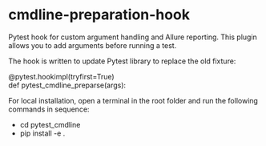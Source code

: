 # cmdline-preparation-hook

Pytest hook for custom argument handling and Allure reporting. This plugin allows you to add arguments before running a test.

The hook is written to update Pytest library to replace the old fixture:

@pytest.hookimpl(tryfirst=True)  
def pytest_cmdline_preparse(args):

For local installation, open a terminal in the root folder and run the following commands in sequence:

* cd pytest_cmdline
* pip install -e .
